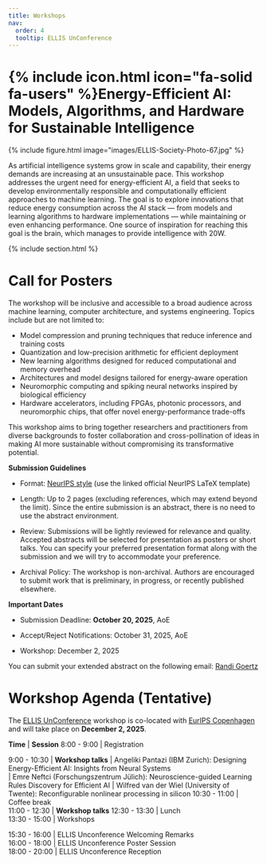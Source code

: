 ```yaml
---
title: Workshops
nav:
  order: 4
  tooltip: ELLIS UnConference
---
```


# {% include icon.html icon="fa-solid fa-users" %}Energy-Efficient AI: Models, Algorithms, and Hardware for Sustainable Intelligence

{% include figure.html image="images/ELLIS-Society-Photo-67.jpg" %}

As artificial intelligence systems grow in scale and capability, their energy demands are increasing at an unsustainable pace. This workshop addresses the urgent need for energy-efficient AI, a field that seeks to develop environmentally responsible and computationally efficient approaches to machine learning. The goal is to explore innovations that reduce energy consumption across the AI stack — from models and learning algorithms to hardware implementations — while maintaining or even enhancing performance. One source of inspiration for reaching this goal is the brain, which manages to provide intelligence with 20W. 

{% include section.html %}

# Call for Posters

The workshop will be inclusive and accessible to a broad audience across machine learning, computer architecture, and systems engineering. Topics include but are not limited to: 

- Model compression and pruning techniques that reduce inference and training costs
- Quantization and low-precision arithmetic for efficient deployment
- New learning algorithms designed for reduced computational and memory overhead
- Architectures and model designs tailored for energy-aware operation
- Neuromorphic computing and spiking neural networks inspired by biological efficiency
- Hardware accelerators, including FPGAs, photonic processors, and neuromorphic chips, that offer novel energy-performance trade-offs

This workshop aims to bring together researchers and practitioners from diverse backgrounds to foster collaboration and cross-pollination of ideas in making AI more sustainable without compromising its transformative potential.

**Submission Guidelines**

-    Format: [NeurIPS style](https://media.neurips.cc/Conferences/NeurIPS2025/Styles.zip) (use the linked official NeurIPS LaTeX template)

-   Length: Up to 2 pages (excluding references, which may extend beyond the limit). Since the entire submission is an abstract, there is no need to use the abstract environment.
-   Review: Submissions will be lightly reviewed for relevance and quality. Accepted abstracts will be selected for presentation as posters or short talks. You can specify your preferred presentation format along with the submission and we will try to accommodate your preference.
-   Archival Policy: The workshop is non-archival. Authors are encouraged to submit work that is preliminary, in progress, or recently published elsewhere.



**Important Dates**


-    Submission Deadline: **October 20, 2025**, AoE

-    Accept/Reject Notifications: October 31, 2025, AoE

-    Workshop: December 2, 2025


You can submit your extended abstract on the following email: [Randi Goertz](mailto:randi.goertz@tugraz.at)


# Workshop Agenda (Tentative)

The [ELLIS UnConference](https://eurips.cc/ellis/) workshop is co-located with [EurIPS Copenhagen](https://eurips.cc/) and will take place on **December 2, 2025**.


**Time** | **Session**
8:00 - 9:00 | Registration  

9:00 - 10:30 | **Workshop talks**
  |  Angeliki Pantazi (IBM Zurich): Designing Energy-Efficient AI: Insights from Neural Systems  
  |  Emre Neftci (Forschungszentrum Jülich): Neuroscience-guided Learning Rules Discovery for Efficient AI
  |  Wilfred van der Wiel (University of Twente): Reconfigurable nonlinear processing in silicon
10:30 - 11:00 | Coffee break  
11:00 - 12:30 | **Workshop talks** 
12:30 - 13:30 | Lunch  
13:30 - 15:00 | Workshops  

15:30 - 16:00 | ELLIS Unconference Welcoming Remarks  
16:00 - 18:00 | ELLIS Unconference Poster Session  
18:00 - 20:00 | ELLIS Unconference Reception
